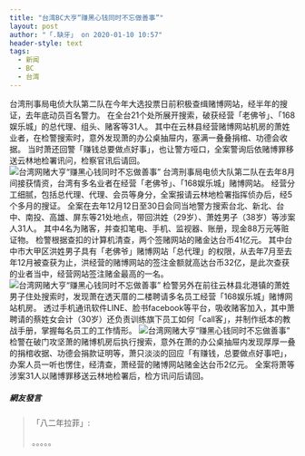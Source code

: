 ```yaml
---
title: "台湾BC大亨“赚黑心钱同时不忘做善事”"
layout: post
author: "「.缺牙」 on 2020-01-10 10:57"
header-style: text
tags:
  - 新闻
  - BC
  - 台湾
---
```


台湾刑事局电侦大队第二队在今年大选投票日前积极查缉赌博网站，经半年的搜证，去年底动员百名警力。
在全台21个处所展开搜索，破获经营「老佛爷」、「168娱乐城」的总代理、组头、赌客等31人。
其中在云林县经营赌博网站机房的萧姓业者，在检警搜索时，意外发现萧的办公桌抽屉内，塞满一叠叠捐棺、功德会收据。
当时萧还回警「赚钱总要做点好事」，也让警方哑口，全案警询后依赌博罪移送云林地检署讯问，检察官讯后请回。
<img src="http://images.feileyuan.com/images/ueditor/202001101054000031.jpg" title="台湾网赌大亨“赚黑心钱同时不忘做善事”" alt="台湾网赌大亨“赚黑心钱同时不忘做善事”">
台湾刑事局电侦大队第二队在去年8月间接获情资，台湾有多名业者在经营「老佛爷」、「168娱乐城」赌博网站。
经营分工细腻，包括总代理、代理、会员等身分，全案报请云林地检署指挥侦办后，经5个多月的搜证。
全案在去年12月12日至30日会同当地警方搜索台北、新北、台中、南投、高雄、屏东等21处地点，带回洪姓（29岁）、萧姓男子（38岁）等涉案人31人。
其中4名为赌客，并查扣笔电、手机、监视器、账册，现金88万元等赃证物。
检警根据查扣的计算机清查，两个签赌网站的赌金达台币41亿元。
其中台中市大甲区洪姓男子具有「老佛爷」赌博网站「总代理」的权限，从去年7月至去年12月被查获为止，洪经营的赌博网站的签注金额就高达台币32亿，是此次查获的业者当中，经营网站签注赌金最高的一名。
<img src="http://images.feileyuan.com/images/ueditor/202001101055000054.jpg" title="台湾网赌大亨“赚黑心钱同时不忘做善事”" alt="台湾网赌大亨“赚黑心钱同时不忘做善事”">
检警另外在前往云林县北港镇的萧姓男子住处搜索时，发现萧在透天厝的二楼聘请多名员工经营「168娱乐城」赌博网站机房。
透过手机通讯软件LINE、脸书facebook等平台，吸收赌客加入，其中萧聘请的蔡姓女会计（30岁）还负责训练旗下员工如何「call客」，并制作纸本的教战手册，掌握每名员工的工作情形。
<img src="http://images.feileyuan.com/images/ueditor/202001101056000036.jpg" title="台湾网赌大亨“赚黑心钱同时不忘做善事”" alt="台湾网赌大亨“赚黑心钱同时不忘做善事”">
检警在破门攻坚萧的赌博机房后执行搜索，意外在萧的办公桌抽屉内发现厚厚一叠的捐棺收据、功德会捐款证明等，萧只淡淡的回应「有赚钱，总要做点好事吧」，办案人员一听也愣住，经清查，萧经营的赌博网站赌金达台币2亿元。
全案将萧等涉案31人以赌博罪移送云林地检署后，检方讯问后请回。

##### 網友發言 
> 「八二年拉菲」:
> <p>。。。。。</p>



